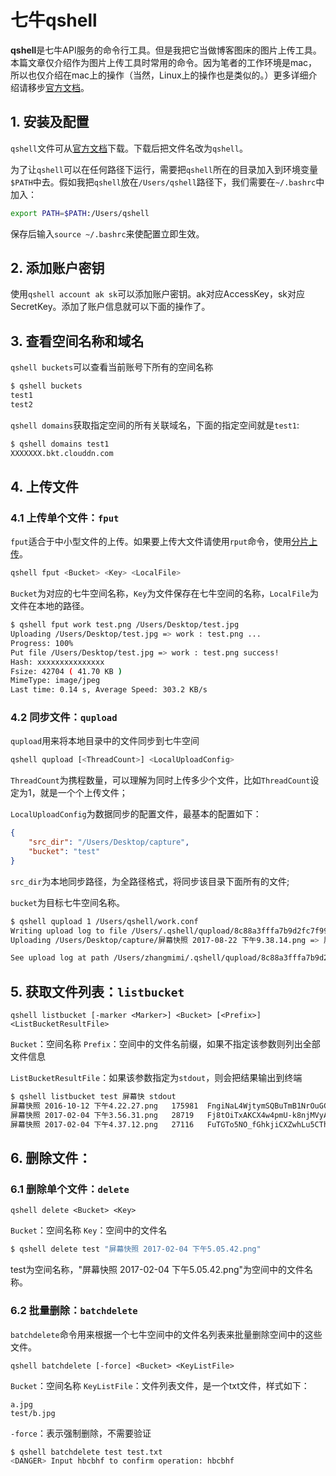 # 七牛qshell

**qshell**是七牛API服务的命令行工具。但是我把它当做博客图床的图片上传工具。本篇文章仅介绍作为图片上传工具时常用的命令。因为笔者的工作环境是mac，所以也仅介绍在mac上的操作（当然，Linux上的操作也是类似的。）更多详细介绍请移步[官方文档](https://github.com/qiniu/qshell)。

## 1. 安装及配置

`qshell`文件可从[官方文档](https://github.com/qiniu/qshell)下载。下载后把文件名改为`qshell`。

为了让`qshell`可以在任何路径下运行，需要把`qshell`所在的目录加入到环境变量`$PATH`中去。假如我把`qshell`放在`/Users/qshell`路径下，我们需要在`~/.bashrc`中加入：

```bash
export PATH=$PATH:/Users/qshell
```

保存后输入`source ~/.bashrc`来使配置立即生效。

## 2. 添加账户密钥

使用`qshell account ak sk`可以添加账户密钥。ak对应AccessKey，sk对应SecretKey。添加了账户信息就可以下面的操作了。

## 3. 查看空间名称和域名

`qshell buckets`可以查看当前账号下所有的空间名称

```bash
$ qshell buckets
test1
test2
```

`qshell domains`获取指定空间的所有关联域名，下面的指定空间就是`test1`:

```bash
$ qshell domains test1 
XXXXXXX.bkt.clouddn.com
```

## 4. 上传文件

### 4.1 上传单个文件：`fput`

`fput`适合于中小型文件的上传。如果要上传大文件请使用`rput`命令，使用[分片上传](https://github.com/qiniu/qshell/blob/master/docs/rput.md)。

```bash
qshell fput <Bucket> <Key> <LocalFile>
```
`Bucket`为对应的七牛空间名称，`Key`为文件保存在七牛空间的名称，`LocalFile`为文件在本地的路径。

```bash
$ qshell fput work test.png /Users/Desktop/test.jpg
Uploading /Users/Desktop/test.jpg => work : test.png ...
Progress: 100%
Put file /Users/Desktop/test.jpg => work : test.png success!
Hash: xxxxxxxxxxxxxxx
Fsize: 42704 ( 41.70 KB )
MimeType: image/jpeg
Last time: 0.14 s, Average Speed: 303.2 KB/s
```

### 4.2 同步文件：`qupload`

`qupload`用来将本地目录中的文件同步到七牛空间

```bash
qshell qupload [<ThreadCount>] <LocalUploadConfig>
```

`ThreadCount`为携程数量，可以理解为同时上传多少个文件，比如`ThreadCount`设定为1，就是一个个上传文件；

`LocalUploadConfig`为数据同步的配置文件，最基本的配置如下：

```json
{
	"src_dir": "/Users/Desktop/capture",
	"bucket": "test"
}
```

`src_dir`为本地同步路径，为全路径格式，将同步该目录下面所有的文件;

`bucket`为目标七牛空间名称。

```bash
$ qshell qupload 1 /Users/qshell/work.conf
Writing upload log to file /Users/.qshell/qupload/8c88a3fffa7b9d2fc7f997ef65ed2334/8c88a3fffa7b9d2fc7f997ef65ed2334.log
Uploading /Users/Desktop/capture/屏幕快照 2017-08-22 下午9.38.14.png => 屏幕快照 2017-08-22 下午9.38.14.png [2/2, 100.0%] ...

See upload log at path /Users/zhangmimi/.qshell/qupload/8c88a3fffa7b9d2fc7f997ef65ed2334/8c88a3fffa7b9d2fc7f997ef65ed2334.log
```

## 5. 获取文件列表：`listbucket`

```
qshell listbucket [-marker <Marker>] <Bucket> [<Prefix>] <ListBucketResultFile>
```

`Bucket`：空间名称
`Prefix`：空间中的文件名前缀，如果不指定该参数则列出全部文件信息

`ListBucketResultFile`：如果该参数指定为`stdout`，则会把结果输出到终端

```bash
$ qshell listbucket test 屏幕快 stdout
屏幕快照 2016-10-12 下午4.22.27.png	175981	FngiNaL4WjtymSQBuTmB1NrOuGCb	14762606477081422	image/png	0	
屏幕快照 2017-02-04 下午3.56.31.png	28719	Fj8tOiTxAKCX4w4pmU-k8njMVyAT	14861950222714450	image/png	0	
屏幕快照 2017-02-04 下午4.37.12.png	27116	FuTGTo5NO_fGhkjiCXZwhLu5CTht	14861974479498973	image/png	0	
```

## 6. 删除文件：

### 6.1 删除单个文件：`delete`

```
qshell delete <Bucket> <Key>
```

`Bucket`：空间名称
`Key`：空间中的文件名

```bash
$ qshell delete test "屏幕快照 2017-02-04 下午5.05.42.png"
```

test为空间名称，"屏幕快照 2017-02-04 下午5.05.42.png"为空间中的文件名称。

### 6.2 批量删除：`batchdelete`

`batchdelete`命令用来根据一个七牛空间中的文件名列表来批量删除空间中的这些文件。

```
qshell batchdelete [-force] <Bucket> <KeyListFile>
```

`Bucket`：空间名称
`KeyListFile`：文件列表文件，是一个txt文件，样式如下：

```
a.jpg
test/b.jpg
```

`-force`：表示强制删除，不需要验证

```bash
$ qshell batchdelete test test.txt
<DANGER> Input hbcbhf to confirm operation: hbcbhf
```

